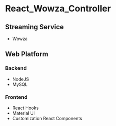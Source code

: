 # React_Wowza_Controller

## Streaming Service

- Wowza

## Web Platform

### Backend

- NodeJS
- MySQL

### Frontend

- React Hooks
- Material UI
- Customization React Components
